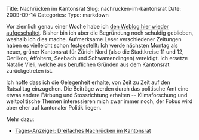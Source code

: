 Title: Nachrücken im Kantonsrat
Slug: nachrucken-im-kantonsrat
Date: 2009-09-14
Categories:
Type: markdown

Vor ziemlich genau einer Woche habe ich [den Weblog hier wieder aufgeschaltet](http://406.ch/2009/09/08/wiederinbetriebnahme-dieses-weblogs/). Bisher bin ich aber die Begründung noch schuldig geblieben, weshalb ich dies mache. Aufmerksame Leser verschiedener Zeitungen haben es vielleicht schon festgestellt: Ich werde nächsten Montag als neuer, grüner Kantonsrat für Zürich Nord (also die Stadtkreise 11 und 12, Oerlikon, Affoltern, Seebach und Schwamendingen) vereidigt. Ich ersetze Natalie Vieli, welche aus beruflichen Gründen aus dem Kantonsrat zurückgetreten ist.

Ich hoffe dass ich die Gelegenheit erhalte, von Zeit zu Zeit auf den Ratsalltag einzugehen. Die Beiträge werden durch das politische Amt eine etwas andere Färbung und Stossrichtung erhalten -- Klimaforschung und weltpolitische Themen interessieren mich zwar immer noch, der Fokus wird aber eher auf kantonaler Politik liegen.

Mehr dazu:

- [Tages-Anzeiger: Dreifaches Nachrücken im Kantonsrat](http://www.tagesanzeiger.ch/zuerich/region/Dreifaches-Nachruecken-im-Kantonsrat/story/15580496)
